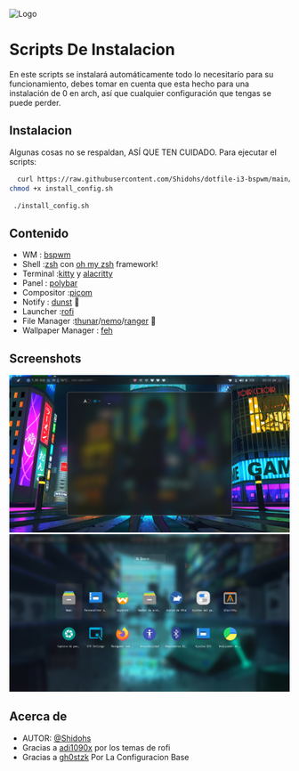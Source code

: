 ![Logo](https://media.jvt.me/8370d97494.png)

# Scripts De Instalacion

En este scripts se instalará automáticamente todo lo necesitarío para su funcionamiento, debes tomar en cuenta que esta hecho para una instalación de 0 en arch, así que cualquier configuración que tengas se puede perder.

## Instalacion

Algunas cosas no se respaldan, ASÍ QUE TEN CUIDADO.
Para ejecutar el scripts:

```bash
  curl https://raw.githubusercontent.com/Shidohs/dotfile-i3-bspwm/main/install_config.sh > install_config.sh
chmod +x install_config.sh

```

```bash
 ./install_config.sh

```

## Contenido

- WM : [bspwm](https://github.com/baskerville/bspwm)
- Shell :[zsh](https://wiki.archlinux.org/index.php/zsh) con [oh my zsh](https://github.com/ohmyzsh/ohmyzsh) framework!
- Terminal :[kitty](https://github.com/kovidgoyal/kitty) y [alacritty](https://github.com/alacritty/alacritty)
- Panel : [polybar](https://github.com/polybar/polybar)
- Compositor :[picom](https://github.com/FT-Labs/picom)
- Notify : [dunst](https://wiki.archlinux.org/index.php/Dunst) 🔔
- Launcher :[rofi](https://github.com/davatorium/rofi)
- File Manager :[thunar](https://wiki.archlinux.org/index.php/Thunar)/[nemo](https://github.com/linuxmint/nemo)/[ranger](https://github.com/ranger/ranger) 📂
- Wallpaper Manager : [feh](https://feh.finalrewind.org/)

## Screenshots

![Preview](screenshot/bspwm.png)
![Preview](screenshot/bspwm2.png)

## Acerca de

- AUTOR: [@Shidohs](https://github.com/Shidohs)
- Gracias a [adi1090x](https://github.com/adi1090x/rofi) por los temas de rofi
- Gracias a [gh0stzk](https://github.com/gh0stzk/dotfiles) Por La Configuracion Base
